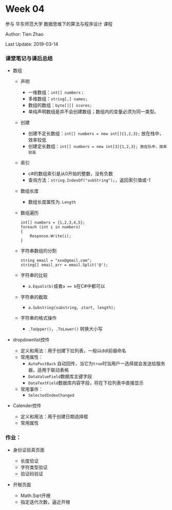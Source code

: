 # Week 04

参与 华东师范大学 数据思维下的算法与程序设计 课程

Author: Tien Zhao

Last Update: 2019-03-14

 

### 课堂笔记与课后总结

- 数组

  - 声明

    - 一维数组：`int[] numbers；`
    - 多维数组：`string[,] names;`
    - 数组的数组：`byte[][] scores;`
    - 单纯声明数组是并不会创建数组；数组内的变量必须为同一类型。

  - 创建

    - 创建不定长数组：`int[] numbers = new int[]{1,2,3};` 放在栈中，效率较低
    - 创建定长数组：`int[] numbers = new int[3]{1,2,3}; 放在队中，效率较高`

  - 索引

    - c#的数组索引是从0开始的整数，没有负数
    - 查询方法：`string.IndexOf("subString");`，返回索引值或-1

  - 数组长度

    - 数组长度属性为`.Length`

  - 数组遍历

    ```
    int[] numbers = {1,2,3,4,5};
    foreach (int i in numbers)
    {
        Response.Write(i);
    }
    ```

  - 字符串数组的分割

    ```
    string email = "xxx@gmail.com";
    string[] email_arr = email.Split('@');
    ```

  - 字符串的比较

    - `a.Equals(b)`或者`a == b`在C#中都可以

  - 字符串的截取

    - `a.Substring(substring, start, length);`

  - 字符串的格式操作

    - `.ToUpper()`，`.ToLower()` 转换大小写

- dropdownlist控件

  - 定义和用法：用于创建下拉列表，一般以ddl前缀命名
  - 常用属性：
    - `AutoPostBack` 自动回传，当它为`true`时当用户一选择就会发送给服务器，适用于联动表格
    - `DataValueField`数据库主键字段
    - `DataTextField`数据库内容字段，将在下拉列表中直接显示
  - 常用事件：
    - `SelectedIndexChanged`

- Calender控件

  - 定义和用法：用于创建日期选择框
  - 常用属性

### 作业：

* 身份证验真页面
  * 长度验证
  * 字符类型验证
  * 验证码验证

* 开根页面
  * Math.Sqrt开根
  * 指定迭代次数，逼近开根